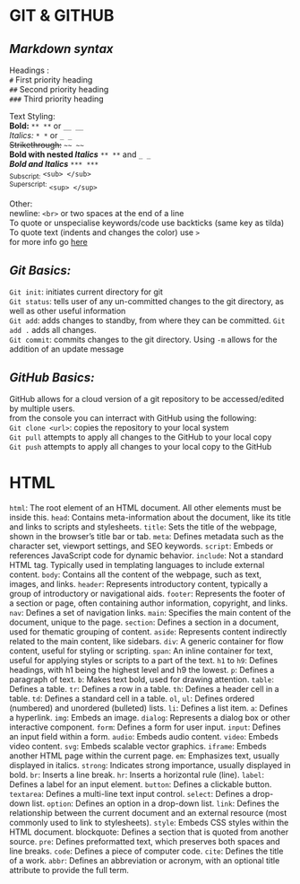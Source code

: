 # **GIT & GITHUB**

## *Markdown syntax*
Headings :  
`#` First priority heading  
`##` Second priority heading  
`###` Third priority heading  

Text Styling:  
**Bold:** `** **` or `__ __`  
*Italics:* `* *` or `_ _`  
~~Strikethrough:~~ `~~ ~~`  
**Bold with nested _Italics_**  `** **` and `_ _`  
***Bold and Italics*** `*** ***`  
<sub>Subscript:</sub> `<sub> </sub>`  
<sup>Superscript:</sup> `<sup> </sup>`  

Other:  
newline: `<br>` or two spaces at the end of a line  
To quote or unspecialise keywords/code use backticks (same key as tilda)  
To quote text (indents and changes the color) use `>`  
for more info go [here](https://docs.github.com/en/get-started/writing-on-github/getting-started-with-writing-and-formatting-on-github/basic-writing-and-formatting-syntax)  


## *Git Basics:*  
`Git init`: initiates current directory for git  
`Git status`: tells user of any un-committed changes to the git directory, as well as other useful information  
`Git add`: adds changes to standby, from where they can be committed. `Git add .` adds all changes.  
`Git commit`: commits changes to the git directory. Using `-m` allows for the addition of an update message  


## *GitHub Basics:*  
GitHub allows for a cloud version of a git repository to be accessed/edited by multiple users.   
from the console you can interract with GitHub using the following:  
`Git clone <url>`: copies the repository to your local system  
`Git pull` attempts to apply all changes to the GitHub to your local copy  
`Git push` attempts to apply all changes to your local copy to the GitHub  

# **HTML**

`html`: The root element of an HTML document. All other elements must be inside this.
`head`: Contains meta-information about the document, like its title and links to scripts and stylesheets.
`title`: Sets the title of the webpage, shown in the browser’s title bar or tab.
`meta`: Defines metadata such as the character set, viewport settings, and SEO keywords.
`script`: Embeds or references JavaScript code for dynamic behavior.
`include`: Not a standard HTML tag. Typically used in templating languages to include external content.
`body`: Contains all the content of the webpage, such as text, images, and links.
`header`: Represents introductory content, typically a group of introductory or navigational aids.
`footer`: Represents the footer of a section or page, often containing author information, copyright, and links.
`nav`: Defines a set of navigation links.
`main`: Specifies the main content of the document, unique to the page.
`section`: Defines a section in a document, used for thematic grouping of content.
`aside`: Represents content indirectly related to the main content, like sidebars.
`div`: A generic container for flow content, useful for styling or scripting.
`span`: An inline container for text, useful for applying styles or scripts to a part of the text.
`h1` to `h9`: Defines headings, with h1 being the highest level and h9 the lowest.
`p`: Defines a paragraph of text.
`b`: Makes text bold, used for drawing attention.
`table`: Defines a table.
`tr`: Defines a row in a table.
`th`: Defines a header cell in a table.
`td`: Defines a standard cell in a table.
`ol`, `ul`: Defines ordered (numbered) and unordered (bulleted) lists.
`li`: Defines a list item.
`a`: Defines a hyperlink.
`img`: Embeds an image.
`dialog`: Represents a dialog box or other interactive component.
`form`: Defines a form for user input.
`input`: Defines an input field within a form.
`audio`: Embeds audio content.
`video`: Embeds video content.
`svg`: Embeds scalable vector graphics.
`iframe`: Embeds another HTML page within the current page.
`em`: Emphasizes text, usually displayed in italics.
`strong`: Indicates strong importance, usually displayed in bold.
`br`: Inserts a line break.
`hr`: Inserts a horizontal rule (line).
`label`: Defines a label for an input element.
`button`: Defines a clickable button.
`textarea`: Defines a multi-line text input control.
`select`: Defines a drop-down list.
`option`: Defines an option in a drop-down list.
`link`: Defines the relationship between the current document and an external resource (most commonly used to link to stylesheets).
`style`: Embeds CSS styles within the HTML document.
blockquote: Defines a section that is quoted from another source.
`pre`: Defines preformatted text, which preserves both spaces and line breaks.
`code`: Defines a piece of computer code.
`cite`: Defines the title of a work.
`abbr`: Defines an abbreviation or acronym, with an optional title attribute to provide the full term.

